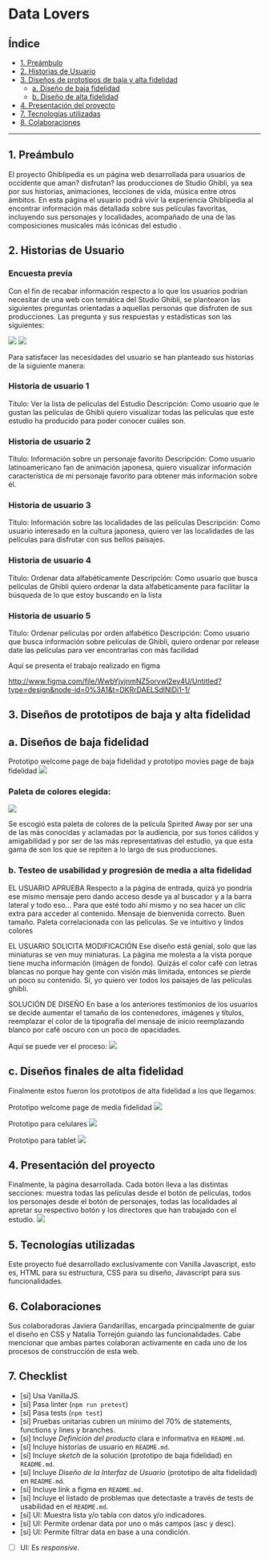 # Data Lovers

## Índice

* [1. Preámbulo](#1-preámbulo)
* [2. Historias de Usuario](#2-Historias-de-Usuario)
* [3. Diseños de prototipos de baja y alta fidelidad](#3-diseños-de-protoptipos-de-alta-fidelidad)
  * [a. Diseño de baja fidelidad](#4-diseño-debaja-fidelidad)
  * [b. Diseño de alta fidelidad](#5-diseño-de-alta-fidelidad)
* [4. Presentación del proyecto](#6-presentación-del-proyecto)
* [7. Tecnologías utilizadas](#7-tecnologías-utilizadas)
* [8. Colaboraciones](#8-colaboraciones)

***

## 1. Preámbulo

El proyecto Ghiblipedia es un página web desarrollada para usuarios de occidente que aman? disfrutan? las producciones de Studio Ghibli, ya sea por sus historias, animaciones, lecciones de vida, música entre otros ámbitos. En esta página el usuario podrá vivir la experiencia Ghiblipedia al encontrar información más detallada sobre sus películas favoritas, incluyendo sus personajes y localidades, acompañado de una de las composiciones musicales más icónicas del estudio .

## 2. Historias de Usuario
### Encuesta previa
Con el fin de recabar información respecto a lo que los usuarios podrían necesitar de una web con temática del Studio Ghibli, se plantearon las siguientes preguntas orientadas a aquellas personas que disfruten de sus producciones. Las pregunta y sus respuestas y estadísticas son las siguientes:

![](./src/img/GHIBLIPEDIA-encuesta.png)
![](./src/img/GHIBLIPEDIA-encuesta2.png)

Para satisfacer las necesidades del usuario se han planteado sus historias de la siguiente manera:

### Historia de usuario 1
Título:
Ver la lista de películas del Estudio
Descripción:
Como usuario que le gustan las películas de Ghibli quiero visualizar todas las películas que este estudio ha producido para poder conocer cuáles son.

### Historia de usuario 2
Título:
Información sobre un personaje favorito
Descripción:
Como usuario latinoamericano fan de animación japonesa, quiero visualizar información característica de mi personaje favorito para obtener más información sobre él.

### Historia de usuario 3
Título:
Información sobre las localidades de las películas
Descripción:
Como usuario interesado en la cultura japonesa, quiero ver las localidades de las películas para disfrutar con sus bellos paisajes.

### Historia de usuario 4
Título:
Ordenar data alfabéticamente
Descripción:
Como usuario que busca películas de Ghibli quiero ordenar la data alfabéticamente para facilitar la búsqueda de lo que estoy buscando en la lista

### Historia de usuario 5
Título:
Ordenar películas por orden alfabético
Descripción:
Como usuario que busca información sobre películas de Ghibli, quiero ordenar por release date las películas para ver encontrarlas con más facilidad

Aquí se presenta el trabajo realizado en figma

http://www.figma.com/file/WwbYjvjnmNZ5orvwl2ey4U/Untitled?type=design&node-id=0%3A1&t=DKRrDAELSdlNlDi1-1/

## 3. Diseños de prototipos de baja y alta fidelidad
  ## a. Diseños de baja fidelidad
Prototipo welcome page de baja fidelidad y prototipo movies page de baja fidelidad
![](./src/img/GHIBLIPEDIA-low.png)
### Paleta de colores elegida:

![](./src/img/ghiblipedia-color-palette.png)

Se escogió esta paleta de colores de la película Spirited Away por ser una de las más conocidas y aclamadas por la audiencia, por sus tonos cálidos y amigabilidad y por ser de las más representativas del estudio, ya que esta gama de son los que se repiten a lo largo de sus producciones.

  ### b. Testeo de usabilidad y progresión de media a alta fidelidad

  EL USUARIO APRUEBA
Respecto a la página de entrada, quizá yo pondría ese mismo mensaje pero dando acceso desde ya al buscador y a la barra lateral y todo eso... Para que esté todo ahí mismo y no sea hacer un clic extra para acceder al contenido. Mensaje de bienvenida correcto. Buen tamaño. Paleta correlacionada con las películas. Se ve intuitivo y lindos colores

  EL USUARIO SOLICITA MODIFICACIÓN
Ese diseño está genial, solo que las miniaturas se ven muy miniaturas.
La página me molesta a la vista porque tiene mucha información (imágen de fondo). Quizás el color café con letras blancas no porque hay gente con visión más limitada, entonces  se pierde un poco su contenido.
Sí,  yo quiero ver todos los paisajes de las películas ghibli.

  SOLUCIÓN DE DISEÑO
En base a los anteriores testimonios de los usuarios se decide aumentar el tamaño de los contenedores, imágenes y títulos, reemplazar el color de la tipografía del mensaje de inicio reemplazando blanco por café oscuro con un poco de opacidades. 

Aquí se puede ver el proceso:
![](./src/img/GHIBLIPEDIA-medium.png)

  ## c. Diseños finales de alta fidelidad
 Finalmente estos fueron los prototipos de alta fidelidad a los que llegamos:
 
 Prototipo welcome page de media fidelidad
![](./src/img/imagen-pagina-web.png)

Prototipo para celulares
![](./src/img/GHIBLIPEDIA-MOBILE-VIEW.png)

Prototipo para tablet
![](./src/img/GHIBLIPEDIA-TABLET-VIEW.png)

## 4. Presentación del proyecto

Finalmente, la página desarrollada. 
Cada botón lleva a las distintas secciones: muestra todas las películas desde el botón de películas, todos los personajes desde el botón de personajes, todas las localidades al apretar su respectivo botón y los directores que han trabajado con el estudio.
![](./src/img/imagen-pagina-web.png)

## 5. Tecnologías utilizadas

Este proyecto fué desarrollado exclusivamente con Vanilla Javascript, esto es, HTML para su estructura, CSS para su diseño, Javascript para sus funcionalidades. 

## 6. Colaboraciones

Sus colaboradoras Javiera Gandarillas, encargada principalmente de guiar el diseño en CSS y Natalia Torrejón guiando las funcionalidades. Cabe mencionar que ambas partes colaboran activamente en cada uno de los procesos de construcción de esta web.

## 7. Checklist

* [sí] Usa VanillaJS.
* [sí] Pasa linter (`npm run pretest`)
* [sí] Pasa tests (`npm test`)
* [sí] Pruebas unitarias cubren un mínimo del 70% de statements, functions y
  lines y branches.
* [sí] Incluye _Definición del producto_ clara e informativa en `README.md`.
* [sí] Incluye historias de usuario en `README.md`.
* [sí] Incluye _sketch_ de la solución (prototipo de baja fidelidad) en
  `README.md`.
* [sí] Incluye _Diseño de la Interfaz de Usuario_ (prototipo de alta fidelidad)
  en `README.md`.
* [sí] Incluye link a figma en `README.md`.
* [sí] Incluye el listado de problemas que detectaste a través de tests de
  usabilidad en el `README.md`.
* [sí] UI: Muestra lista y/o tabla con datos y/o indicadores.
* [sí] UI: Permite ordenar data por uno o más campos (asc y desc).
* [sí] UI: Permite filtrar data en base a una condición.
* [ ] UI: Es _responsive_.
